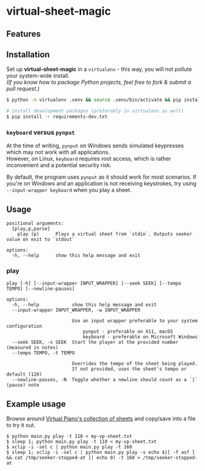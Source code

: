 # virtual-sheet-magic

## Features


## Installation

Set up **virtual-sheet-magic** in a `virtualenv` - this way, you will not pollute your system-wide install.  
*(If you know how to package Python projects, feel free to fork & submit a pull request.)*

```sh
$ python -m virtualenv .venv && source .venv/bin/activate && pip install -r requirements.txt

# install development packages (preferably in virtualenv as well)
$ pip install -r requirements-dev.txt
```

### `keyboard` versus `pynput`

At the time of writing, `pynput` on Windows sends simulated keypresses which may not work with all applications.  
However, on Linux, `keyboard` requires root access, which is rather inconvenient and a potential security risk.

By default, the program uses `pynput` as it should work for most scenarios. If you're on Windows and an application
is not receiving keystrokes, try using `--input-wrapper keyboard` when you play a sheet.

## Usage

```
positional arguments:
  {play,p,parse}
    play (p)      Plays a virtual sheet from `stdin`. Outputs seeker value on exit to `stdout`

options:
  -h, --help      show this help message and exit
```

### play

```
play [-h] [--input-wrapper INPUT_WRAPPER] [--seek SEEK] [--tempo TEMPO] [--newline-pauses]

options:
  -h, --help            show this help message and exit
  --input-wrapper INPUT_WRAPPER, -w INPUT_WRAPPER

                        Use an input wrapper preferable to your system configuration
                        	pynput - preferable on X11, macOS
                        	keyboard - preferable on Microsoft Windows
  --seek SEEK, -s SEEK  Start the player at the provided number (measured in notes)
  --tempo TEMPO, -t TEMPO

                        Overrides the tempo of the sheet being played.
                        If not provided, uses the sheet's tempo or default (120)
  --newline-pauses, -N  Toggle whether a newline should count as a `|` (pause) note
```

## Example usage

Browse around [Virtual Piano's collection of sheets](https://virtualpiano.net/music-sheets/) and copy/save into a file to try it out.

```
$ python main.py play -t 110 < my-vp-sheet.txt
$ sleep 1; python main.py play -t 110 < my-vp-sheet.txt
$ xclip -i -sel c | python main.py play -t 160
$ sleep 1; xclip -i -sel c | python main.py play -s echo $([ -f asf ] && cat /tmp/seeker-stopped-at || echo 0) -t 160 > /tmp/seeker-stopped-at
```
